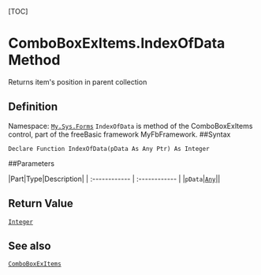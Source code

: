 [TOC]
# ComboBoxExItems.IndexOfData Method
Returns item's position in parent collection
## Definition
Namespace: [`My.Sys.Forms`](My.Sys.Forms.md)
`IndexOfData` is method of the ComboBoxExItems control, part of the freeBasic framework MyFbFramework.
##Syntax
```freeBasic
Declare Function IndexOfData(pData As Any Ptr) As Integer
```

##Parameters

|Part|Type|Description|
| :------------ | :------------ |
|`pData`|[`Any`]("https://www.freebasic.net/wiki/KeyPgAny")||

## Return Value
[`Integer`]("https://www.freebasic.net/wiki/KeyPgInteger")
## See also
[`ComboBoxExItems`](ComboBoxExItems.md)
